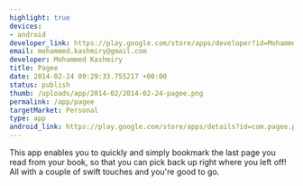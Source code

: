 ```yaml
--- 
highlight: true
devices: 
- android
developer_link: https://play.google.com/store/apps/developer?id=Mohammed+Kashmiry
email: mohammed.kashmiry@gmail.com
developer: Mohammed Kashmiry
title: Pagee
date: 2014-02-24 09:29:33.755217 +00:00
status: publish
thumb: /uploads/app/2014-02/2014-02-24-pagee.png
permalink: /app/pagee
targetMarket: Personal
type: app
android_link: https://play.google.com/store/apps/details?id=com.pagee.pagee
---
```


This app enables you to quickly and simply bookmark the last page you read from your book, so that you can pick back up right where you left off! All with a couple of swift touches and you're good to go.
